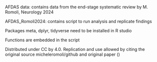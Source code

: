AFDAS data: contains data from the end-stage systematic review by M. Romoli, Neurology 2024

AFDAS_Romoli2024: contains script to run analysis and replicate findings

Packages meta, dplyr, tidyverse need to be installed in R studio

Functions are embedded in the script

Distributed under CC by 4.0. Replication and use allowed by citing the original source micheleromoli/github and original paper ()
